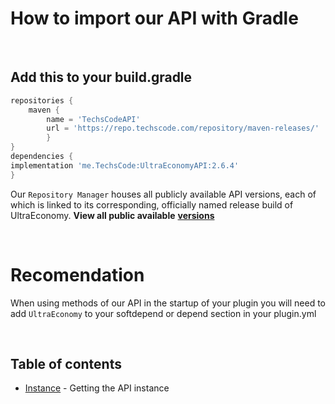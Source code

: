 # How to import our API with Gradle
<br>

## Add this to your build.gradle
```groovy
repositories {
    maven {
        name = 'TechsCodeAPI'
        url = 'https://repo.techscode.com/repository/maven-releases/'
        }
}
dependencies {
implementation 'me.TechsCode:UltraEconomyAPI:2.6.4'
}
```

Our `Repository Manager` houses all publicly available API versions, each of which
is linked to its corresponding, officially named release build of UltraEconomy.
**View all public available** [**versions**](https://repo.techscode.com/#browse/browse:maven-releases:me%2FTechsCode%2FUltraEconomyApi)

<br>

# Recomendation
When using methods of our API in the startup of your plugin you will need to add `UltraEconomy` to your softdepend or depend section in your plugin.yml

<br>

## Table of contents
- [Instance](./instance) - Getting the API instance

<br>

